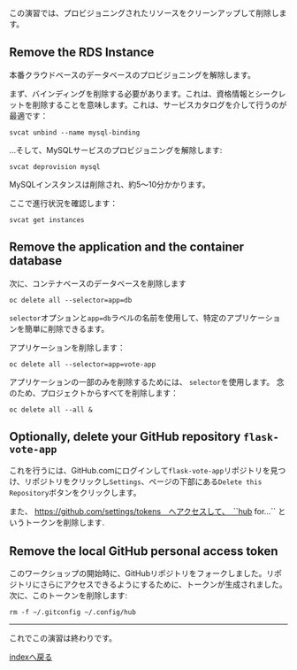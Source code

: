 この演習では、プロビジョニングされたリソースをクリーンアップして削除します。

## Remove the RDS Instance 

本番クラウドベースのデータベースのプロビジョニングを解除します。

まず、バインディングを削除する必要があります。これは、資格情報とシークレットを削除することを意味します。これは、サービスカタログを介して行うのが最適です： 

```execute
svcat unbind --name mysql-binding
```

...そして、MySQLサービスのプロビジョニングを解除します:

```execute
svcat deprovision mysql 
```

MySQLインスタンスは削除され、約5〜10分かかります。

ここで進行状況を確認します：

```execute
svcat get instances 
```

## Remove the application and the container database

次に、コンテナベースのデータベースを削除します 

```execute 
oc delete all --selector=app=db 
```

`selector`オプションと`app=db`ラベルの名前を使用して、特定のアプリケーションを簡単に削除できるます。

アプリケーションを削除します：

```execute 
oc delete all --selector=app=vote-app  
```

アプリケーションの一部のみを削除するためには、 `selector`を使用します。
念のため、プロジェクトからすべてを削除します：


```execute 
oc delete all --all & 
```

## Optionally, delete your GitHub repository ``flask-vote-app``

これを行うには、GitHub.comにログインして``flask-vote-app``リポジトリを見つけ、リポジトリをクリックし``Settings``、ページの下部にある``Delete this Repository``ボタンをクリックします。

また、 https://github.com/settings/tokens　へアクセスして、　``hub for...`` というトークンを削除します.  

## Remove the local GitHub personal access token  
このワークショップの開始時に、GitHubリポジトリをフォークしました。リポジトリにさらにアクセスできるようにするために、トークンが生成されました。次に、このトークンを削除します:

```execute 
rm -f ~/.gitconfig ~/.config/hub 
```

---
これでこの演習は終わりです。


[indexへ戻る](../index-aws.ja.md)